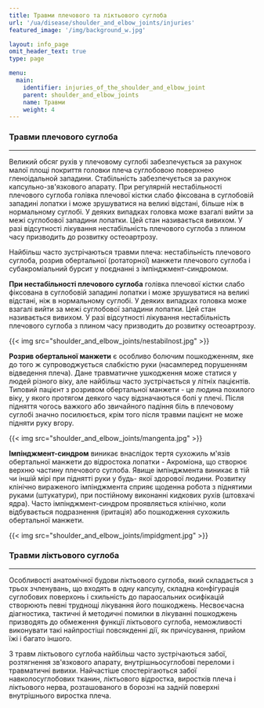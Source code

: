 ```yaml
---
title: Травми плечового та ліктьового суглоба
url: '/ua/disease/shoulder_and_elbow_joints/injuries'
featured_image: '/img/background_w.jpg'

layout: info_page
omit_header_text: true
type: page

menu:
  main:
    identifier: injuries_of_the_shoulder_and_elbow_joint
    parent: shoulder_and_elbow_joints
    name: Травми
    weight: 4
---
```


### Травми плечового суглоба 
****

Великий обсяг рухів у плечовому суглобі забезпечується за рахунок малої площі покриття головки плеча суглобовою
поверхнею гленоідальной западини. Стабільність забезпечується за рахунок капсульно-зв'язкового апарату. При регулярній
нестабільності плечового суглоба голівка плечової кістки слабо фіксована в суглобовій западині лопатки і може
зрушуватися на великі відстані, більше ніж в нормальному суглобі. У деяких випадках головка може взагалі вийти за межі
суглобової западини лопатки. Цей стан називається вивихом. У разі відсутності лікування нестабільність плечового суглоба
з плином часу призводить до розвитку остеоартрозу.

Найбільш часто зустрічаються травми плеча: нестабільність плечового суглоба, розрив обертальної (ротаторної) манжети
плечового суглоба і субакроміальний бурсит у поєднанні з імпінджмент-синдромом.

**При нестабільності плечового суглоба** голівка плечової кістки слабо фіксована в суглобовій западині лопатки і може
зрушуватися на великі відстані, ніж в нормальному суглобі. У деяких випадках головка може взагалі вийти за межі
суглобової западини лопатки. Цей стан називається вивихом. У разі відсутності лікування нестабільність плечового суглоба
з плином часу призводить до розвитку остеоартрозу.

{{< img src="shoulder_and_elbow_joints/nestabilnost.jpg" >}}

**Розрив обертальної манжети** є особливо болючим пошкодженням, яке до того ж супроводжується слабкістю руки (насамперед
порушенням відведення плеча). Дане травматичне ушкодження може статися у людей різного віку, але найбільш часто
зустрічається у літніх пацієнтів. Типовий пацієнт з розривом обертальної манжети - це людина похилого віку, у якого
протягом деякого часу відзначаються болі у плечі. Після підняття чогось важкого або звичайного падіння біль в плечовому
суглобі значно посилюється, крім того після травми пацієнт не може підняти руку вгору.

{{< img src="shoulder_and_elbow_joints/mangenta.jpg" >}}

**Імпінджмент-синдром** виникає внаслідок тертя сухожиль м'язів обертальної манжети до відростока лопатки - Акроміона,
що створює верхню частину плечового суглоба. Явище імпінджмента виникає в тій чи іншій мірі при піднятті руки у будь-
якої здорової людини. Розвитку клінічно вираженого імпінджмента сприяє щоденна робота з піднятими руками (штукатури),
при постійному виконанні кидкових рухів (штовхачі ядра). Часто імпінджмент-синдром проявляється клінічно, коли
відбувається подразнення (іритація) або пошкодження сухожиль обертальної манжети.

{{< img src="shoulder_and_elbow_joints/impidgment.jpg" >}}

### Травми ліктьового суглоба 
****

Особливості анатомічної будови ліктьового суглоба, який складається з трьох зчленувань, що входять в одну капсулу,
складна конфігурація суглобових поверхонь і схильність до параосальних осифікацій створюють певні труднощі лікування
його пошкоджень. Несвоєчасна діагностика, тактичні й методичні помилки в лікуванні пошкоджень призводять до обмеження
функції ліктьового суглоба, неможливості виконувати такі найпростіші повсякденні дії, як причісування, прийом їжі і
багато іншого.

З травм ліктьового суглоба найбільш часто зустрічаються забої, розтягнення зв'язкового апарату, внутрішньосуглобові
переломи і травматичні вивихи. Найчастіше спостерігаються забої навколосуглобових тканин, ліктьового відростка,
виростків плеча і ліктьового нерва, розташованого в борозні на задній поверхні внутрішнього виростка плеча.
